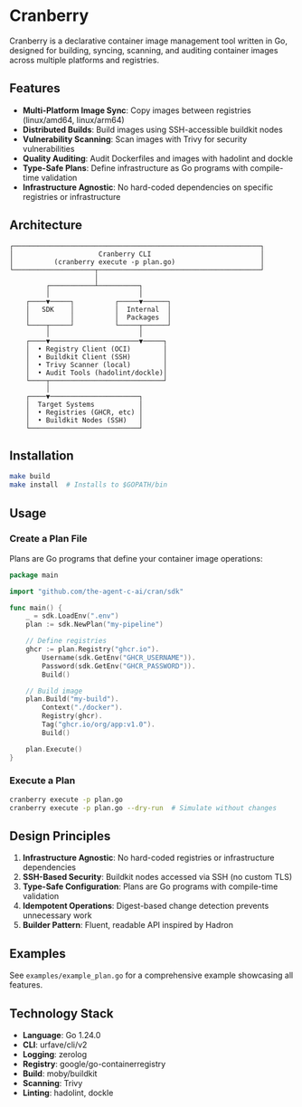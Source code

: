 # Cranberry

Cranberry is a declarative container image management tool written in Go, designed for building, syncing, scanning, and auditing container images across multiple platforms and registries.

## Features

- **Multi-Platform Image Sync**: Copy images between registries (linux/amd64, linux/arm64)
- **Distributed Builds**: Build images using SSH-accessible buildkit nodes
- **Vulnerability Scanning**: Scan images with Trivy for security vulnerabilities
- **Quality Auditing**: Audit Dockerfiles and images with hadolint and dockle
- **Type-Safe Plans**: Define infrastructure as Go programs with compile-time validation
- **Infrastructure Agnostic**: No hard-coded dependencies on specific registries or infrastructure

## Architecture

```
┌─────────────────────────────────────────────────────────────┐
│                     Cranberry CLI                           │
│          (cranberry execute -p plan.go)                     │
└────────────────────┬────────────────────────────────────────┘
                     │
         ┌───────────┴──────────┐
         │                      │
    ┌────▼─────┐          ┌─────▼──────┐
    │   SDK    │          │  Internal  │
    │          │          │  Packages  │
    └────┬─────┘          └─────┬──────┘
         │                      │
    ┌────▼──────────────────────▼─────┐
    │  • Registry Client (OCI)        │
    │  • Buildkit Client (SSH)        │
    │  • Trivy Scanner (local)        │
    │  • Audit Tools (hadolint/dockle)│
    └────┬────────────────────────────┘
         │
    ┌────▼──────────────────────┐
    │  Target Systems           │
    │  • Registries (GHCR, etc) │
    │  • Buildkit Nodes (SSH)   │
    └───────────────────────────┘
```

## Installation

```bash
make build
make install  # Installs to $GOPATH/bin
```

## Usage

### Create a Plan File

Plans are Go programs that define your container image operations:

```go
package main

import "github.com/the-agent-c-ai/cran/sdk"

func main() {
    _ = sdk.LoadEnv(".env")
    plan := sdk.NewPlan("my-pipeline")

    // Define registries
    ghcr := plan.Registry("ghcr.io").
        Username(sdk.GetEnv("GHCR_USERNAME")).
        Password(sdk.GetEnv("GHCR_PASSWORD")).
        Build()

    // Build image
    plan.Build("my-build").
        Context("./docker").
        Registry(ghcr).
        Tag("ghcr.io/org/app:v1.0").
        Build()

    plan.Execute()
}
```

### Execute a Plan

```bash
cranberry execute -p plan.go
cranberry execute -p plan.go --dry-run  # Simulate without changes
```

## Design Principles

1. **Infrastructure Agnostic**: No hard-coded registries or infrastructure dependencies
2. **SSH-Based Security**: Buildkit nodes accessed via SSH (no custom TLS)
3. **Type-Safe Configuration**: Plans are Go programs with compile-time validation
4. **Idempotent Operations**: Digest-based change detection prevents unnecessary work
5. **Builder Pattern**: Fluent, readable API inspired by Hadron

## Examples

See `examples/example_plan.go` for a comprehensive example showcasing all features.

## Technology Stack

- **Language**: Go 1.24.0
- **CLI**: urfave/cli/v2
- **Logging**: zerolog
- **Registry**: google/go-containerregistry
- **Build**: moby/buildkit
- **Scanning**: Trivy
- **Linting**: hadolint, dockle
